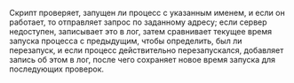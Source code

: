 Скрипт проверяет, запущен ли процесс с указанным именем, и если он работает, то отправляет запрос по заданному адресу; если сервер недоступен, записывает это в лог, затем сравнивает текущее время запуска процесса с предыдущим, чтобы определить, был ли перезапуск, и если процесс действительно перезапускался, добавляет запись об этом в лог, после чего сохраняет новое время запуска для последующих проверок.
